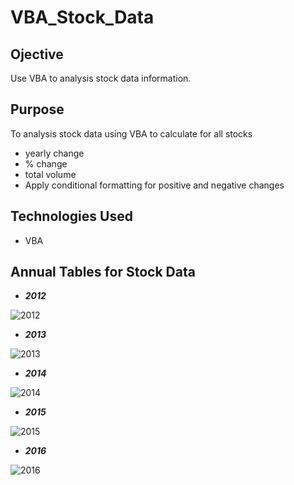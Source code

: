# VBA_Stock_Data

## Ojective

Use VBA to analysis stock data information.

## Purpose

To analysis stock data using VBA to calculate for all stocks
- yearly change
- % change
- total volume
- Apply conditional formatting for positive and negative changes

## Technologies Used

- VBA

## Annual Tables for Stock Data

- ***2012***
<img src="https://github.com/ktung1189/VBA_Stock_Data/blob/master/Images/2012_moderate.png" alt='2012'>

- ***2013***
<img src="https://github.com/ktung1189/VBA_Stock_Data/blob/master/Images/2013_moderate.png" alt='2013'>

- ***2014***
<img src="https://github.com/ktung1189/VBA_Stock_Data/blob/master/Images/2014_moderate.png" alt='2014'>

- ***2015***
<img src="https://github.com/ktung1189/VBA_Stock_Data/blob/master/Images/2015_moderate.png" alt='2015'>

- ***2016***
<img src="https://github.com/ktung1189/VBA_Stock_Data/blob/master/Images/2016_moderate.png" alt='2016'>
